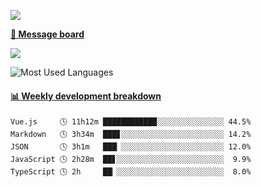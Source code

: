 [![](https://count.getloli.com/get/@SmaIIstars.github.readme)](https://count.getloli.com/)


[**💬 Message board**](https://chat.getloli.com/room/@SmaIIstars.github)

[![](https://chat.getloli.com/room/@SmaIIstars.github/svg?width=600&height=100&limit=20&theme=light&fontSize=14)](https://chat.getloli.com/room/@SmaIIstars.github)


![Most Used Languages](https://github-readme-stats.vercel.app/api/top-langs/?username=SmaIIstars&theme=dark&layout=compact)

<!-- waka-box start -->
#### <a href="https://gist.github.com/e31f5e1b7a15ee54e2fc8fca68aa5e2b" target="_blank">📊 Weekly development breakdown</a>
```text
Vue.js     🕓 11h12m ████████████░░░░░░░░░░░░░░░ 44.5%
Markdown   🕓 3h34m  ███▊░░░░░░░░░░░░░░░░░░░░░░░ 14.2%
JSON       🕓 3h1m   ███▏░░░░░░░░░░░░░░░░░░░░░░░ 12.0%
JavaScript 🕓 2h28m  ██▋░░░░░░░░░░░░░░░░░░░░░░░░  9.9%
TypeScript 🕓 2h     ██▏░░░░░░░░░░░░░░░░░░░░░░░░  8.0%
```
<!-- Powered by https://github.com/YouEclipse/waka-box-go . -->
<!-- waka-box end -->
